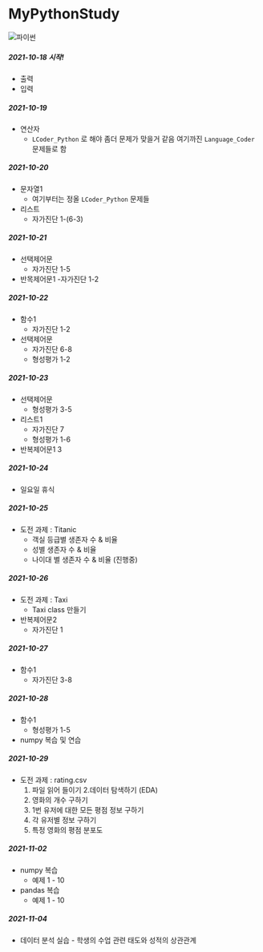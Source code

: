 # MyPythonStudy


![파이썬](https://media.vlpt.us/images/taeil77/post/0860d033-75cf-4101-b236-1a261c8c2c8a/python.png)

##### 2021-10-18 시작!
- 출력
- 입력

##### 2021-10-19
- 연산자 
  - `LCoder_Python` 로 해야 좀더 문제가 맞을거 같음 여기까진 `Language_Coder` 문제들로 함

##### 2021-10-20
- 문자열1 
  - 여기부터는 정올 `LCoder_Python` 문제들
- 리스트
  - 자가진단 1-(6-3) 

##### 2021-10-21
- 선택제어문 
  - 자가진단 1-5
- 반목제어문1 
  -자가진단 1-2

##### 2021-10-22
- 함수1 
  - 자가진단 1-2
- 선택제어문 
  - 자가진단 6-8
  - 형성평가 1-2

##### 2021-10-23
- 선택제어문 
  - 형성평가 3-5
- 리스트1
  - 자가진단 7
  - 형성평가 1-6
- 반복제어문1 3

##### 2021-10-24
- 일요일 휴식

##### 2021-10-25
- 도전 과제 : Titanic
  - 객실 등급별 생존자 수 & 비율 
  - 성별 생존자 수 & 비율
  - 나이대 별 생존자 수 & 비율 (진행중)

##### 2021-10-26
- 도전 과제 : Taxi
  - Taxi class 만들기
- 반복제어문2
  - 자가진단 1

##### 2021-10-27
- 함수1
  - 자가진단 3-8

##### 2021-10-28
- 함수1
  - 형성평가 1-5
- numpy 복습 및 연습

##### 2021-10-29
- 도전 과제 : rating.csv
  1. 파일 읽어 들이기
  2.데이터 탐색하기 (EDA)
  3. 영화의 개수 구하기
  4. 1번 유저에 대한 모든 평점 정보 구하기
  5. 각 유저별 정보 구하기
  6. 특정 영화의 평점 분포도

##### 2021-11-02
- numpy 복습
    - 예제 1 - 10
- pandas 복습
    - 예제 1 - 10

##### 2021-11-04
- 데이터 분석 실습 - 학생의 수업 관련 태도와 성적의 상관관계
